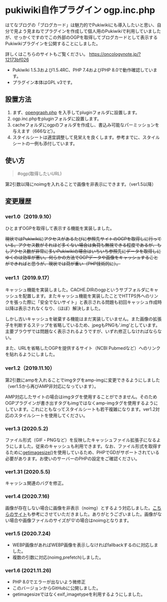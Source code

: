 # pukiwiki自作プラグイン ogp.inc.php
はてなブログの「ブログカード」は魅力的でPukiwikiにも導入したいと思い、自分で見よう見まねでプラグインを作成して個人用のPukiwikiで利用していましたが、せっかくですのでこの外部のOGPを取得してブログカードとして表示するPukiwikiプラグインを公開することにしました。

詳しくはこちらのサイトもご覧ください。
https://oncologynote.jp/?12173bf026

- Pukiwiki 1.5.3および1.5.4RC、PHP 7.4およびPHP 8.0で動作確認しています。
- プラグイン本体はGPL v3です。

## 設置方法

1. まず、[opengraph.php](https://github.com/scottmac/opengraph/) を入手してpluginフォルダに設置します。
2. ogp.inc.phpをpluginフォルダに設置します。
3. cacheフォルダにogpのフォルダを作成し、書込み可能なパーミッションを与えます（666など）。
4. スタイルシートは適宜調整して見栄えを良くします。参考までに、スタイルシートの一例も添付しています。

## 使い方

>\#ogp(取得したいURL)

第2引数以降にnoimgを入れることで画像を非表示にできます。（ver1.5以降）

## 変更履歴

### ver1.0（2019.9.10）[ ](https://oncologynote.jp/?12173bf026#j047861e)

ひとまずOGPを取得して表示する機能を実装しました。

~~現状ではPukiwikiにアクセスがあるたびに参照先サイトのOGPを取得しに行っている。アクセス数がそれほど多くない場合は負荷も無視できる程度であるが、もしアクセス数が非常に多いPukiwikiの場合はいちいち参照先にデータを取得しにゆくのは効率が悪い。何らかの方法でOGPデータや画像をキャッシュすることができればと思うが、現状では荷が重い（PHP技術的に）。~~

### ver1.1（2019.9.17）[ ](https://oncologynote.jp/?12173bf026#z7aaf86d)

キャッシュ機能を実装しました。CACHE.DIRのogpというサブフォルダにキャッシュを配置します。またキャッシュ機能を実装したことでHTTPS外へのリンクを張った際に「安全でないサイト」と表示される問題も初回キャッシュ作成時以降は表示されなくなり、（ほぼ）解決しました。

しかし古いキャッシュを破棄する機能はまだ実装していません。また画像の拡張子を判断するステップを省略しているため、jpegもPNGも'.img'としています。主要ブラウザでは問題なく表示されるようですが、いずれ修正しなければならない。

また、URLを省略したOGPを提供するサイト（NCBI Pubmedなど）へのリンクを貼れるようにしました。

### ver1.2（2019.11.10）[ ](https://oncologynote.jp/?12173bf026#w45f8d9b)

第2引数にampを入れることでimgタグをamp-imgに変更できるようにしました（ver1.5から再びAMP非対応になっています）。

AMP対応したサイトの場合はimgタグを使用することができません。そのためOGPプラグインが書き出すタグもimgではなくamp-imgタグを使用するようにしています。これにともなってスタイルシートも若干複雑になります。ver1.2対応のスタイルシートを使用してください。

### ver1.3 (2020.5.2)[ ](https://oncologynote.jp/?12173bf026#sff2b6b0)

ファイル形式（GIF・PNGなど）を反映したキャッシュファイル拡張子になるようにしました。従来のキャッシュも利用できます。なお、ファイル形式を取得するために[getimagesize()](https://www.php.net/manual/ja/book.image.php)を使用しているため、PHPでGDがサポートされている必要があります。お使いのサーバーのPHPの設定をご確認ください。

### ver1.31 (2020.5.5)[ ](https://oncologynote.jp/?12173bf026#td4248ba)

キャッシュ関連のバグを修正。

### ver1.4 (2020.7.16)[ ](https://oncologynote.jp/?12173bf026#aaf5e258)

画像が存在しない場合に画像を非表示（noimg）とするよう対応しました。[こちらのサイト](https://jpngamerswiki.com/?6d9c96fe42)も参考にさせていただきました。ありがとうございました。画像がない場合や画像ファイルのサイズが'0'の場合はnoimgとなります。

### ver1.5 (2020.7.24)[ ](https://oncologynote.jp/?12173bf026#sc41672a)

- WEBP画像があればWEBP画像を表示しなければfallbackするのに対応しました。
- 複数の引数に対応(noimg,prefetch)しました。

### ver1.6 (2021.11.26)[ ](https://oncologynote.jp/?12173bf026#nfff5d5b)

- PHP 8.0でエラーが出ないよう微修正
- このバージョンからGitHubに公開しました。
- getimagesizeではなくexif_imagetypeを利用するようにしました。
